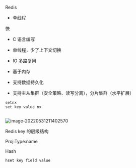 Redis

+ 单线程

快

+ C 语言编写
+ 单线程，少了上下文切换
+ IO 多路复用
+ 基于内存

+ 支持数据持久化
+ 支持主从集群（安全策略、读写分离），分片集群（水平扩展）



```
setnx
set key value nx


```

![image-20220531211402570](/Users/daydaylw3/Pictures/typora/image-20220531211402570.png)

Redis key 的层级结构

Proj:Type:name

Hash

`hset key field value`

